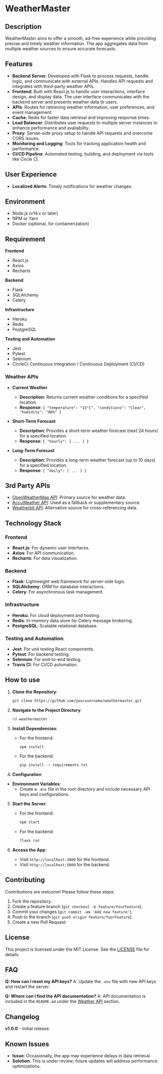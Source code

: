 # WeatherMaster

## Description

WeatherMaster aims to offer a smooth, ad-free experience while providing precise and timely weather information. The app aggregates data from multiple weather sources to ensure accurate forecasts.

## Features
- **Backend Server**: Developed with Flask to process requests, handle logic, and communicate with external APIs. Handles API requests and integrates with third-party weather APIs.
- **Frontend**: Built with React.js to handle user interactions, interface design, and display data. The user interface communicates with the backend server and presents weather data to users. 
- **APIs**: Routes for retrieving weather information, user preferences, and event management.
- **Cache**: Redis for faster data retrieval and improving response times.
- **Load Balancer**: Distributes user requests to multiple server instances to enhance performance and availability.
- **Proxy**: Server-side proxy setup to handle API requests and overcome CORS issues.
- **Monitoring and Logging**: Tools for tracking application health and performance.
- **CI/CD Pipeline**: Automated testing, building, and deployment via tools like Circle CI.

## User Experience

- **Localized Alerts**: Timely notifications for weather changes.

## Environment

- Node.js (v14.x or later)
- NPM or Yarn
- Docker (optional, for containerization)

## Requirement

**Frontend**
- React.js
- Axios
- Recharts

**Backend**
- Flask
- SQLAlchemy
- Celery

**Infrastructure**
- Heroku
- Redis
- PostgreSQL

**Testing and Automation**
- Jest
- Pytest
- Selenium
- CircleCI Continuous Integration / Continuous Deployment (CI/CD)

### Weather APIs

- **Current Weather**
  - **Description**: Returns current weather conditions for a specified location.
  - **Response**: `{ "temperature": "15°C", "conditions": "Clear", "humidity": "80%" }`

- **Short-Term Forecast**
  - **Description**: Provides a short-term weather forecast (next 24 hours) for a specified location.
  - **Response**: `{ "hourly": [ ... ] }`

- **Long-Term Forecast**
  - **Description**: Provides a long-term weather forecast (up to 10 days) for a specified location.
  - **Response**: `{ "daily": [ ... ] }`

## 3rd Party APIs

- [OpenWeatherMap API](https://openweathermap.org/api): Primary source for weather data.
- [AccuWeather API](https://developer.accuweather.com/): Used as a fallback or supplementary source.
- [Weatherbit API](https://www.weatherbit.io/): Alternative source for cross-referencing data.

## Technology Stack

### Frontend
- **React.js**: For dynamic user interfaces.
- **Axios**: For API communication.
- **Recharts**: For data visualization.

### Backend
- **Flask**: Lightweight web framework for server-side logic.
- **SQLAlchemy**: ORM for database interactions.
- **Celery**: For asynchronous task management.

### Infrastructure
- **Heroku**: For cloud deployment and hosting.
- **Redis**: In-memory data store for Celery message brokering.
- **PostgreSQL**: Scalable relational database.

### Testing and Automation
- **Jest**: For unit testing React components.
- **Pytest**: For backend testing.
- **Selenium**: For end-to-end testing.
- **Travis CI**: For CI/CD automation.

## How to use

1. **Clone the Repository**:
   ```bash
   git clone https://github.com/yourusername/weathermaster.git
   ```

2. **Navigate to the Project Directory**:
   ```bash
   cd weathermaster
   ```

3. **Install Dependencies**:
   - For the frontend:
     ```bash
     npm install
     ```
   - For the backend:
     ```bash
     pip install -r requirements.txt
     ```

4. **Configuration**

- **Environment Variables**:
  - Create a `.env` file in the root directory and include necessary API keys and configurations.

5. **Start the Server**:
   - For the frontend:
     ```bash
     npm start
     ```
   - For the backend:
     ```bash
     flask run
     ```

6. **Access the App**:
   - Visit `http://localhost:3000` for the frontend.
   - Visit `http://localhost:5000` for the backend.


## Contributing

Contributions are welcome! Please follow these steps:

1. Fork the repository.
2. Create a feature branch (`git checkout -b feature/YourFeature`).
3. Commit your changes (`git commit -am 'Add new feature'`).
4. Push to the branch (`git push origin feature/YourFeature`).
5. Create a new Pull Request.

## License

This project is licensed under the MIT License. See the [LICENSE](LICENSE) file for details.

## FAQ

**Q: How can I reset my API keys?**
A: Update the `.env` file with new API keys and restart the server.

**Q: Where can I find the API documentation?**
A: API documentation is included in the `README.md` under the [Weather API](#weather-api) section.

## Changelog

**v1.0.0** - Initial release.

## Known Issues

- **Issue**: Occasionally, the app may experience delays in data retrieval.
- **Solution**: This is under review; future updates will address performance optimizations.
